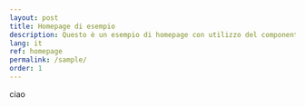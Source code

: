 ```yaml
---
layout: post
title: Homepage di esempio
description: Questo è un esempio di homepage con utilizzo del componente "hero"
lang: it
ref: homepage
permalink: /sample/
order: 1
---
```

<main class="container my-4" markdown="1">
ciao
</main>
